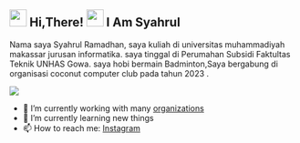 <h2> <img src="https://user-images.githubusercontent.com/65858180/137293079-2440dbff-e887-4b1d-802c-49d49dcfd664.gif" width="30" /> Hi,There! <img src="https://user-images.githubusercontent.com/65858180/137293369-94c631b6-8a17-4256-927a-070da186734c.gif" width="30" /> I Am Syahrul </h2>

Nama saya Syahrul Ramadhan, saya kuliah di universitas muhammadiyah makassar jurusan informatika. saya tinggal di Perumahan Subsidi Faktultas Teknik UNHAS Gowa. saya hobi bermain Badminton,Saya bergabung di organisasi coconut computer club pada tahun 2023 .

<img src="https://imgs.search.brave.com/QjiNAr79gZ6VmNBZKgaG9XnY6SvwtADJdtkG1yWukR8/rs:fit:860:0:0:0/g:ce/aHR0cHM6Ly9jZG4u/ZHJpYmJibGUuY29t/L3VzZXJzLzExMTc3/NzAvc2NyZWVuc2hv/dHMvMjYyNjYyNi9t/ZWRpYS85M2ExZDlm/YzljYzRhOGRhMDg3/MTc2M2Y0Zjg0YmM0/ZS5naWY.gif" >


- 🔭 I’m currently working with many [organizations](https://coconut.or.id/contact)
- 🌱 I’m currently learning new things
- 📫 How to reach me: [Instagram](https://www.instagram.com/syahrul_rmdhnn/)
